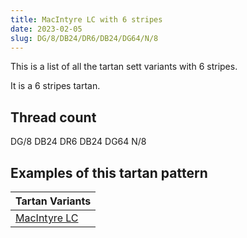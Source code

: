 ```yaml
---
title: MacIntyre LC with 6 stripes
date: 2023-02-05
slug: DG/8/DB24/DR6/DB24/DG64/N/8
---
```

This is a list of all the tartan sett variants with 6 stripes.

It is a 6 stripes tartan.


## Thread count
DG/8 DB24 DR6 DB24 DG64 N/8

## Examples of this tartan pattern

| Tartan Variants |
|---------------|
| [MacIntyre LC](/variants/dg/8/db24/dr6/db24/dg64/n/8-db000052-dg11450d-draa0000-naaaaaa)||
